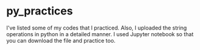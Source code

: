 # py_practices
I've listed some of my codes that I practiced.
Also, I uploaded the string operations in python in a detailed manner.
I used Jupyter notebook so that you can download the file and practice too.

